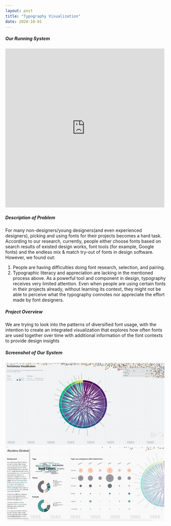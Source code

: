 ```yaml
---
layout: post
title: "Typography Visualization"
date: 2020-10-01
---
```

##### Our Running System
<iframe height=498 width=500 src="https://player.vimeo.com/video/486148555"  frameborder="0" allow="autoplay; fullscreen" allowfullscreen></iframe>

##### Description of Problem
For many non-designers/young designers(and even experienced designers), picking and using
fonts for their projects becomes a hard task. According to our research, currently, people either
choose fonts based on search results of existed design works, font tools (for example, Google
fonts) and the endless mix & match try-out of fonts in design software. However, we found out:
1) People are having difficulties doing font research, selection, and pairing.
2) Typographic literacy and appreciation are lacking in the mentioned process above. As a
powerful tool and component in design, typography receives very limited attention. Even when
people are using certain fonts in their projects already, without learning its context, they might
not be able to perceive what the typography connotes nor appreciate the effort made by font
designers.

##### Project Overview  
We are trying to look into the patterns of diversified font usage, with the intention to create an integrated visualization that explores how often fonts are used together over time with additional information of the font contexts to provide design insights

##### Screenshot of Our System 
<img  class="img-content" alt="Zhimin Sun" width="500"  src="/assets/img/FontInUseVis.PNG">
<img  class="img-content" alt="Zhimin Sun" width="500"  src="/assets/img/FontDetailVis.PNG">

